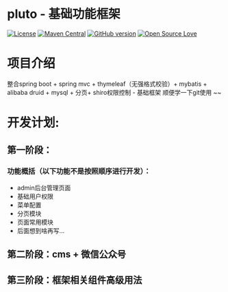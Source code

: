 pluto - 基础功能框架 
===========

[![License](http://img.shields.io/:license-apache-brightgreen.svg)](http://www.apache.org/licenses/LICENSE-2.0.html)
[![Maven Central](https://img.shields.io/maven-central/v/org.apache.maven/apache-maven.svg)]()
[![GitHub version](https://badge.fury.io/gh/boennemann%2Fbadges.svg)](http://badge.fury.io/gh/boennemann%2Fbadges)
[![Open Source Love](https://badges.frapsoft.com/os/v1/open-source.svg?v=102)](https://github.com/ellerbrock/open-source-badge/)

# 项目介绍
整合spring boot + spring mvc + thymeleaf（无强格式校验）+ mybatis + alibaba druid + mysql + 分页+ shiro权限控制  - 基础框架
顺便学一下git使用 ~~
# 开发计划:
## 第一阶段：
### 功能概括（以下功能不是按照顺序进行开发）：
* admin后台管理页面
* 基础用户权限
* 菜单配置
* 分页模块
* 页面常用模块
* 后面想到啥再写...

## 第二阶段：cms + 微信公众号
## 第三阶段：框架相关组件高级用法

